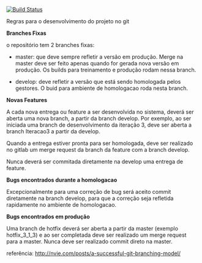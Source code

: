 [![Build Status](https://cgudev.visualstudio.com/PGD/_apis/build/status/PGD?branchName=master)](https://cgudev.visualstudio.com/PGD/_build/latest?definitionId=3&branchName=master)

Regras para o desenvolvimento do projeto no git

**Branches Fixas**

o repositório tem 2 branches fixas:
- master: que deve sempre refletir a versão em produção. Merge na master deve 
ser feito apenas quando for gerada nova versão em produção. Os builds para 
treinamento e produção rodam nessa branch.

- develop: deve refletir a versão que está sendo homologada pelos gestores. O buid
para ambiente de homologacao roda nesta branch. 


**Novas Features**

A cada nova entrega ou feature a ser desenvolvida no sistema, deverá ser aberta
uma nova branch, a partir da branch develop. Por exemplo, ao ser iniciada uma
branch de desenvolvimento da iteração 3, deve ser aberta a branch Iteracao3 a 
partir da develop.

Quando a entrega estiver pronta para ser homologada, deve ser realizado no gitlab
um merge request da branch da feature com a branch develop.

Nunca deverá ser commitada diretamente na develop uma entrega de feature.


**Bugs encontrados durante a homologacao**

Excepcionalmente para uma correção de bug será aceito commit diretamente na branch
develop, para que a correção seja refletida rapidamente no ambiente de homologacao.


**Bugs encontrados em produção**

Uma branch de hotfix deverá ser aberta a partir da master (exemplo hotfix_3_1_3)
e ao ser completada deve ser realizado um merge request para a master. Nunca deve
ser realizado commit direto na master.



referência: http://nvie.com/posts/a-successful-git-branching-model/
